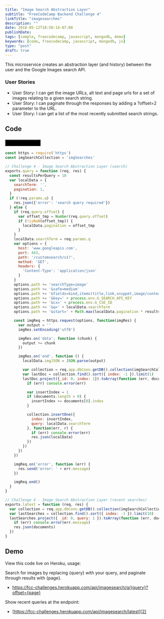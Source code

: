 ```yaml
---
title: "Image Search Abstraction Layer"
subtitle: "FreeCodeCamp Backend Challenge 4"
linkTitle: "imagesearchms"
description: ""
date: 2018-05-12T18:50:14-07:00
publishDate: 
tags: [sample, freecodecamp, javascript, mongodb, demo]
keywords: [code, freecodecamp, javascript, mongodb, js]
type: "post"
draft: true
---
```


This microservice creates an abstraction layer (and history) between the user and the Google Images search API.

<!--more-->

### User Stories

- User Story: I can get the image URLs, alt text and page urls for a set of images relating to a given search string.
- User Story: I can paginate through the responses by adding a ?offset=2 parameter to the URL.
- User Story: I can get a list of the most recently submitted search strings.

## Code

### [<button style="background-color:Black" type="button" class="btn btn-primary">View on GitHub&nbsp;&nbsp;<span style="vertical-align:middle"><i class="fab fa-github button-icon"></i></span></button>][1]

```javascript
const https = require('https')
const imgSearchCollection = 'imgSearches'

// Challenge 4 - Image Search Abstraction Layer (search)
exports.query = function (req, res) {
  const resultsPerQuery = 10
  var localData = {
    searchTerm: '',
    pagination: 1,
  }
  if (!req.params.q) {
    res.json({'error': 'search query required'})
  } else {
    if (req.query.offset) {
      var offset_tmp = Number(req.query.offset)
      if (!isNaN(offset_tmp)) {
        localData.pagination = offset_tmp
      }
    }
    localData.searchTerm = req.params.q
    var options = {
      host: 'www.googleapis.com',
      port: 443,
      path: '/customsearch/v1?',
      method: 'GET',
      headers: {
        'Content-Type': 'application/json'
      }
    }
    options.path += 'searchType=image'
    options.path += '&safe=medium'
    options.path += '&fields=kind,items(title,link,snippet,image/contextLink,image/thumbnailLink)'
    options.path += '&key=' + process.env.G_SEARCH_API_KEY
    options.path += '&cx=' + process.env.G_CSE_ID
    options.path += '&q=' + localData.searchTerm
    options.path += '&start=' + Math.max(localData.pagination * resultsPerQuery, 1)

    const imgReq = https.request(options, function(imgRes) {
      var output = ''
      imgRes.setEncoding('utf8')

      imgRes.on('data', function (chunk) {
        output += chunk
      })

      imgRes.on('end', function () {
        localData.imgJSON = JSON.parse(output)

        var collection = req.app.dbConn.getDB().collection(imgSearchCollection)
        var lastDoc = collection.find().sort({ index: -1 }).limit(1)
        lastDoc.project({_id: 0, index: 1}).toArray(function (err, documents) {
          if (err) console.error(err)

          var insertIndex = 1
          if (documents.length > 0) {
            insertIndex += documents[0].index
          }

          collection.insertOne({
            index: insertIndex,
            query: localData.searchTerm
          }, function(err, r) {
            if (err) console.error(err)
            res.json(localData)
          })
        })
      })
    })

    imgReq.on('error', function (err) {
      res.send('error: ' + err.message)
    })

    imgReq.end()
  }
}

// Challenge 4 - Image Search Abstraction Layer (recent searches)
exports.latest = function (req, res) {
  var collection = req.app.dbConn.getDB().collection(imgSearchCollection)
  var lastSearches = collection.find().sort({ index: -1 }).limit(10)
  lastSearches.project({ _id: 0, query: 1 }).toArray(function (err, documents) {
    if (err) console.error(err.message)
    res.json(documents)
  })
}
```

## Demo

View this code live on Heroku, usage:

Search for images by replacing {query} with your query, and paginate through results with {page}.

- https://fcc-challenges.herokuapp.com/api/imagesearch/q/{query}?offset={page}

Show recent queries at the endpoint:

- [https://fcc-challenges.herokuapp.com/api/imagesearch/latest][2]

[1]: https://github.com/shadowimmage/fcc-backend-challenges/blob/master/controllers/api/api_challenges/imagesearch.js
[2]: https://fcc-challenges.herokuapp.com/api/imagesearch/latest
